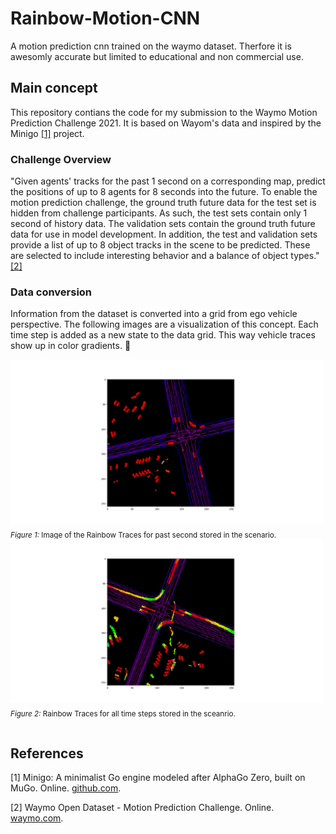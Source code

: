 # Rainbow-Motion-CNN
A motion prediction cnn trained on the waymo dataset. Therfore it is awesomly accurate but limited to educational and non commercial use.

## Main concept
This repository contians the code for my submission to the Waymo Motion Prediction Challenge 2021. It is based on Wayom's data and inspired by the Minigo [[1]](#1) project. 

### Challenge Overview
"Given agents' tracks for the past 1 second on a corresponding map, predict the positions of up to 8 agents for 8 seconds into the future. To enable the motion prediction challenge, the ground truth future data for the test set is hidden from challenge participants. As such, the test sets contain only 1 second of history data. The validation sets contain the ground truth future data for use in model development. In addition, the test and validation sets provide a list of up to 8 object tracks in the scene to be predicted. These are selected to include interesting behavior and a balance of object types." [[2]](#2)

### Data conversion
Information from the dataset is converted into a grid from ego vehicle perspective. The following images are a visualization of this concept. Each time step is added as a new state to the data grid. This way vehicle traces show up in color gradients. :rainbow:

<table>
  <tr>
    <img src="images/visu_past_uncompressed_tf_example_training_training_tfexample_tfrecord-00000-of-01000.png" width="500" alt="Image of the Rainbow Traces for past second.">
    <sub><em>Figure 1:</em> Image of the Rainbow Traces for past second stored in the scenario.</sub>
  </tr>
  <tr>
    <img src="images/visu_uncompressed_tf_example_training_training_tfexample_tfrecord-00000-of-01000.png" width="500" alt="Image of the Rainbow Traces for all 9 seconds.">
    <sub><em>Figure 2:</em> Rainbow Traces for all time steps stored in the sceanrio.</sub>
  </tr>
</table>

## References
<a id="1">[1]</a> 
Minigo: A minimalist Go engine modeled after AlphaGo Zero, built on MuGo. 
Online.
[github.com](https://github.com/tensorflow/minigo).

<a id="2">[2]</a> 
Waymo Open Dataset - Motion Prediction Challenge. 
Online. 
[waymo.com](https://waymo.com/open/challenges/2021/motion-prediction/).
